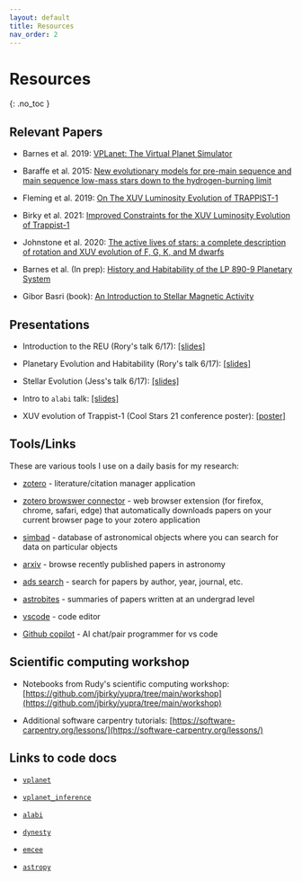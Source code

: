 ```yaml
---
layout: default
title: Resources
nav_order: 2
---
```


# Resources
{: .no_toc }


## Relevant Papers

- Barnes et al. 2019: [VPLanet: The Virtual Planet Simulator](https://arxiv.org/abs/1905.06367)

- Baraffe et al. 2015: [New evolutionary models for pre-main sequence and main sequence low-mass stars down to the hydrogen-burning limit](https://www.aanda.org/articles/aa/full_html/2015/05/aa25481-14/aa25481-14.html)

- Fleming et al. 2019: [On The XUV Luminosity Evolution of TRAPPIST-1](https://arxiv.org/abs/1906.05250)

- Birky et al. 2021: [Improved Constraints for the XUV Luminosity Evolution of Trappist-1](https://iopscience.iop.org/article/10.3847/2515-5172/ac034c/meta)

- Johnstone et al. 2020: [The active lives of stars: a complete description of rotation and XUV evolution of F, G, K, and M dwarfs](https://arxiv.org/abs/2009.07695)

- Barnes et al. (In prep): [History and Habitability of the LP 890-9 Planetary System](../files/LP_890_9___VPLanet-1.pdf)

- Gibor Basri (book): [An Introduction to Stellar Magnetic Activity](../files/IntroToStellarActivity.pdf)


## Presentations

- Introduction to the REU (Rory's talk 6/17): [[slides]](../files/YUPRA_REU_1.pdf)

- Planetary Evolution and Habitability (Rory's talk 6/17): [[slides]](../files/YUPRA_REU_2.pdf)

- Stellar Evolution (Jess's talk 6/17): [[slides]](https://docs.google.com/presentation/d/1RE33iOhzoHcbD9w70HvNFC8fZuEbMH5mr9he0n30iOA/edit?usp=sharing)

- Intro to `alabi` talk: [[slides]](../files/alabi_talk.pdf)

- XUV evolution of Trappist-1 (Cool Stars 21 conference poster): [[poster]](../files/coolstars21.pdf)


## Tools/Links

These are various tools I use on a daily basis for my research:

- [zotero](https://www.zotero.org/) - literature/citation manager application

- [zotero browswer connector](https://www.zotero.org/download/connectors) - web browser extension (for firefox, chrome, safari, edge) that automatically downloads papers on your current browser page to your zotero application

- [simbad](http://simbad.cds.unistra.fr/simbad/sim-fbasic) - database of astronomical objects where you can search for data on particular objects

- [arxiv](https://arxiv.org/list/astro-ph/recent) - browse recently published papers in astronomy

- [ads search](https://ui.adsabs.harvard.edu/) - search for papers by author, year, journal, etc.

- [astrobites](https://astrobites.org/) - summaries of papers written at an undergrad level

- [vscode](https://code.visualstudio.com/) - code editor

- [Github copilot](https://techcommunity.microsoft.com/t5/educator-developer-blog/step-by-step-setting-up-github-student-and-github-copilot-as-an/ba-p/3736279) - AI chat/pair programmer for vs code

## Scientific computing workshop

- Notebooks from Rudy's scientific computing workshop: [https://github.com/jbirky/yupra/tree/main/workshop](https://github.com/jbirky/yupra/tree/main/workshop)

- Additional software carpentry tutorials: [https://software-carpentry.org/lessons/](https://software-carpentry.org/lessons/)

## Links to code docs

- [`vplanet`](https://virtualplanetarylaboratory.github.io/vplanet/)

- [`vplanet_inference`](https://github.com/jbirky/vplanet_inference)

- [`alabi`](https://jbirky.github.io/alabi/build/index.html)

- [`dynesty`](https://dynesty.readthedocs.io/en/stable/)

- [`emcee`](https://emcee.readthedocs.io/en/stable/)

- [`astropy`](https://docs.astropy.org/en/stable/)